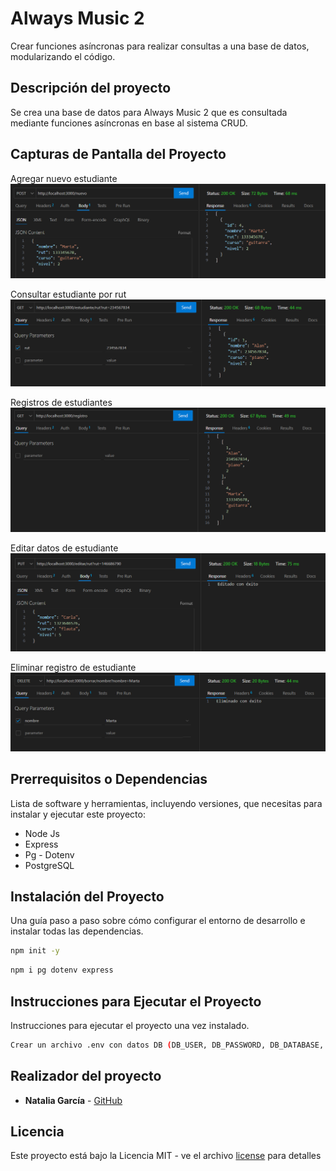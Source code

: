 # Always Music 2

Crear funciones asíncronas para realizar consultas a una base de datos, modularizando el código.

## Descripción del proyecto

Se crea una base de datos para Always Music 2 que es consultada mediante funciones asíncronas en base al sistema CRUD.

## Capturas de Pantalla del Proyecto

Agregar nuevo estudiante
![agregar](assets/img/agregar.png)

Consultar estudiante por rut
![Consulta por rut](assets/img/rut.png)

Registros de estudiantes
![Registros](assets/img/registro.png)

Editar datos de estudiante
![editar](assets/img/editar.png)

Eliminar registro de estudiante
![eliminar](assets/img/borrar.png)

## Prerrequisitos o Dependencias

Lista de software y herramientas, incluyendo versiones, que necesitas para instalar y ejecutar este proyecto:

- Node Js
- Express
- Pg - Dotenv
- PostgreSQL

## Instalación del Proyecto

Una guía paso a paso sobre cómo configurar el entorno de desarrollo e instalar todas las dependencias.

```bash
npm init -y
```

```bash
npm i pg dotenv express
```

## Instrucciones para Ejecutar el Proyecto

Instrucciones para ejecutar el proyecto una vez instalado.

```bash
Crear un archivo .env con datos DB (DB_USER, DB_PASSWORD, DB_DATABASE, DB_HOST).
```

## Realizador del proyecto

* **Natalia García** - [GitHub](https://github.com/ngarciab22)

## Licencia

Este proyecto está bajo la Licencia MIT - ve el archivo [license](license) para detalles